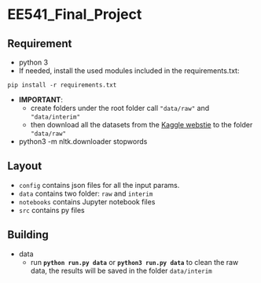 # EE541_Final_Project

## Requirement
- python 3
- If needed, install the used modules included in the requirements.txt:
```
pip install -r requirements.txt
```
- **IMPORTANT**: 
  - create folders under the root folder call `"data/raw"` and `"data/interim"`
  - then download all the datasets from the [Kaggle webstie](https://www.kaggle.com/datasets/rounakbanik/the-movies-dataset?select=ratings_small.csv) to the folder `"data/raw"`
- python3 -m nltk.downloader stopwords

## Layout
- `config` contains json files for all the input params.
- `data` contains two folder: `raw` and `interim`
- `notebooks` contains Jupyter notebook files
- `src` contains py files


## Building
- data
  - run **`python run.py data`** or **`python3 run.py data`** to clean the raw data, the results will be saved in the folder `data/interim`